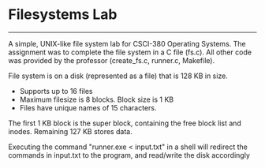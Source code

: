 # Filesystems Lab
________________________
A simple, UNIX-like file system lab for CSCI-380 Operating Systems.
The assignment was to complete the file system in a C file (fs.c).
All other code was provided by the professor (create_fs.c, runner.c, Makefile).

File system is on a disk (represented as a file) that is 128 KB in size.
- Supports up to 16 files
- Maximum filesize is 8 blocks. Block size is 1 KB
- Files have unique names of 15 characters.

The first 1 KB block is the super block, containing the free block list and inodes.
Remaining 127 KB stores data.

Executing the command
  "runner.exe < input.txt"
in a shell will redirect the commands in input.txt to the program, and read/write the disk accordingly

